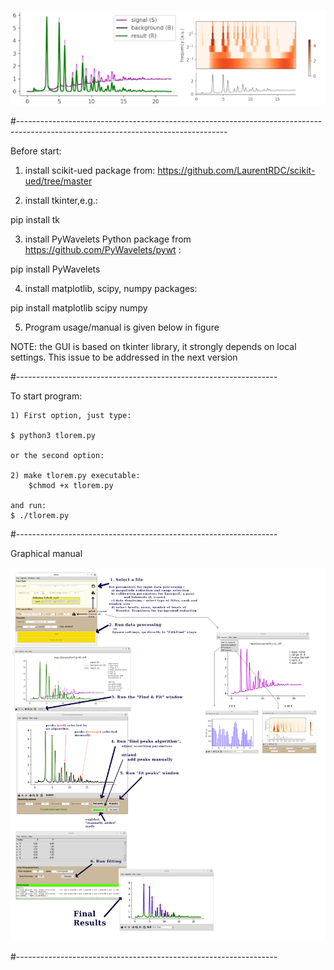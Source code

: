 

![tloremlogo](pictures/tloremlogo.png)

#----------------------------------------------------------------------------------------------------------------------------------

Before start:
1) install scikit-ued package from:
https://github.com/LaurentRDC/scikit-ued/tree/master

2) install tkinter,e.g.:

pip install tk

3) install PyWavelets Python package from https://github.com/PyWavelets/pywt :

pip install PyWavelets

4) install     matplotlib, scipy, numpy packages:

pip install matplotlib scipy numpy
    
5) Program usage/manual is given below in figure

NOTE: the GUI is based on tkinter library, it strongly depends on local settings. This issue to be addressed in the next version

#-----------------------------------------------------------------

To start program:

    1) First option, just type:

    $ python3 tlorem.py
    
    or the second option:

    2) make tlorem.py executable:
        $chmod +x tlorem.py
 
    and run:
    $ ./tlorem.py

#-----------------------------------------------------------------

Graphical manual

![graphM](pictures/graph-manual.png)

#-----------------------------------------------------------------
